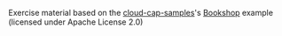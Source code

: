 Exercise material based on the [cloud-cap-samples](https://github.com/SAP-samples/cloud-cap-samples)'s [Bookshop](https://github.com/SAP-samples/cloud-cap-samples/tree/main/bookshop) example
(licensed under Apache License 2.0)
